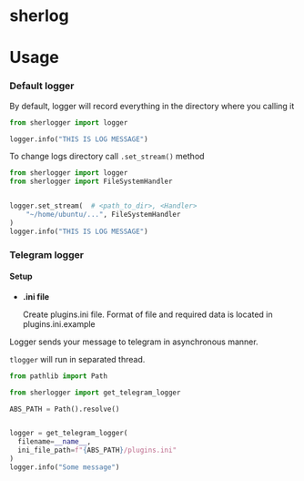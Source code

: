 # sherlog

# Usage

### Default logger
By default, logger will record everything in the directory
where you calling it
```python
from sherlogger import logger

logger.info("THIS IS LOG MESSAGE")
```
To change logs directory call `.set_stream()` method
```python
from sherlogger import logger
from sherlogger import FileSystemHandler


logger.set_stream(  # <path_to_dir>, <Handler>
    "~/home/ubuntu/...", FileSystemHandler
)
logger.info("THIS IS LOG MESSAGE")
```

### Telegram logger

#### Setup
* **.ini file**
    
    Create plugins.ini file. Format of file and required
    data is located in plugins.ini.example

Logger sends your message to telegram in asynchronous manner.

`tlogger` will run in separated thread.
```python
from pathlib import Path

from sherlogger import get_telegram_logger

ABS_PATH = Path().resolve()


logger = get_telegram_logger(
  filename=__name__,
  ini_file_path=f"{ABS_PATH}/plugins.ini"
)
logger.info("Some message")
```
